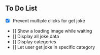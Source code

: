 ## To Do List
- [x] Prevent multiple clicks for get joke
- [] Show a loading image while waiting
- [] Display all joke data
- [] Display categories
- [] Let user get joke in specific category